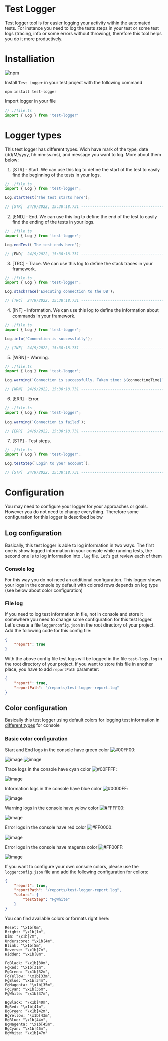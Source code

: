 # Test Logger

Test logger tool is for easier logging your activity within the automated tests. For instance you need to log the tests steps in your test or some test logs (tracing, info or some errors without throwing), therefore this tool helps you do it more productively.

# Installiation

[![npm](https://img.shields.io/npm/v/tests-logger?style=flat-square)](https://www.npmjs.com/package/tests-logger) 

Install `Test Logger` in your test project with the following command

```
npm install test-logger
```

Import logger in your file

```TypeScript
// ./file.ts
import { Log } from 'test-logger'
```
# Logger types

This test logger has different types. Wich have mark of the type, date (dd/M/yyyy, hh:mm:ss.ms), and message you want to log.
More about them below:

1. [STR] - Start. We can use this log to define the start of the test to easily find the beginning of the tests in your logs.

```TypeScript
// ./file.ts
import { Log } from 'test-logger';

Log.startTest('The test starts here');

// [STR]  24/9/2022, 15:38:18.731 --------------------------------------- The test starts here
```

2. [END] - End. We can use this log to define the end of the test to easily find the ending of the tests in your logs.

```TypeScript
// ./file.ts
import { Log } from 'test-logger';

Log.endTest('The test ends here');

// [END]  24/9/2022, 15:38:18.731 --------------------------------------- The test ends here
```

3. [TRC] - Trace. We can use this log to define the stack traces in your framework.

```TypeScript
// ./file.ts
import { Log } from 'test-logger';

Log.stackTrace('Executing connection to the DB');

// [TRC]  24/9/2022, 15:38:18.731 --------------------------------------- Executing connection to the DB
```

4. [INF] - Information. We can use this log to define the information about commands in your framework.

```TypeScript
// ./file.ts
import { Log } from 'test-logger';

Log.info('Connection is successfully');

// [INF]  24/9/2022, 15:38:18.731 --------------------------------------- Connection is successfully
```

5. [WRN] - Warning.

```TypeScript
// ./file.ts
import { Log } from 'test-logger';

Log.warning(`Connection is successfully. Taken time: ${connectingTime}`);

// [WRN]  24/9/2022, 15:38:18.731 --------------------------------------- Connection is successfully. Taken time: 0:8:64
```

6. [ERR] - Error.

```TypeScript
// ./file.ts
import { Log } from 'test-logger';

Log.warning(`Connection is failed`);

// [ERR]  24/9/2022, 15:38:18.731 --------------------------------------- Connection is failed
```

7. [STP] - Test steps.

```TypeScript
// ./file.ts
import { Log } from 'test-logger';

Log.testStep(`Login to your account`);

// [STP]  24/9/2022, 15:38:18.731 --------------------------------------- Login to your accoun
```

# Configuration

You may need to configure your logger for your approaches or goals. However you do not need to change everything. Therefore some configuration for this logger is described below

## Log configuration

Basically, this test logger is able to log information in two ways. The first one is show logged information in your console while running tests, the second one is to log information into `.log` file. Let's get review each of them

### Console log

For this way you do not need an additional configuration. This logger shows your logs in the console by default with colored rows depends on log type (see below about color configuration)

### File log

If you need to log test information in file, not in console and store it somewhere you need to change some configuration for this test logger. Let's create a file `loggerconfig.json` in the root directory of your project. Add the following code for this config file:

```JSON
{
    "report": true
}
```

With the above config file test logs will be logged in the file `test-logs.log` in the root directory of your project. If you want to store this file in another place, you have to add `reportPath` parameter:

```JSON
{
    "report": true,
    "reportPath": "/reports/test-logger-report.log"
}
```

## Color configuration

Basically this test logger using default colors for logging test information in [different types](https://github.com/holyaleks/test-logger/edit/master/README.md#logger-types) for console

### Basic color configuration

Start and End logs in the console have green color ![#00FF00](https://via.placeholder.com/10/00FF00/00FF00.png):

![image](https://user-images.githubusercontent.com/44750553/192115196-52a755da-87c1-4df5-92bc-a73e65391f73.png)
![image](https://user-images.githubusercontent.com/44750553/192115186-952fb2cc-8a47-49d7-b767-77edabe88a05.png)

Trace logs in the console have cyan color ![#00FFFF](https://via.placeholder.com/10/00FFFF/00FFFF.png):

![image](https://user-images.githubusercontent.com/44750553/192115284-da132363-fc7d-4994-87db-0c726a48b883.png)

Information logs in the console have blue color ![#0000FF](https://via.placeholder.com/10/0000FF/0000FF.png):

![image](https://user-images.githubusercontent.com/44750553/192115317-d38a9d80-f777-4c13-b1e7-538123ee02b7.png)

Warning logs in the console have yelow color ![#FFFF00](https://via.placeholder.com/10/FFFF00/FFFF00.png):

![image](https://user-images.githubusercontent.com/44750553/192115776-a542f871-5b49-4773-a172-4e17af10df76.png)

Error logs in the console have red color ![#FF0000](https://via.placeholder.com/10/FF0000/FF0000.png):

![image](https://user-images.githubusercontent.com/44750553/192116147-537aaf2a-1a34-47ce-95d2-c3e6227f38c7.png)

Error logs in the console have magenta color ![#FF00FF](https://via.placeholder.com/10/FF00FF/FF00FF.png):

![image](https://user-images.githubusercontent.com/44750553/192116199-377d22f3-c5df-4187-9a85-65e1036fc85e.png)

If you want to configure your own console colors, please use the `loggerconfig.json` file and add the following configuration for collors:

```JSON
{
    "report": true,
    "reportPath": "/reports/test-logger-report.log",
    "colors": {
        "testStep": "FgWhite"
    }
}
```

You can find available colors or formats right here:

```
Reset: "\x1b[0m",
Bright: "\x1b[1m",
Dim: "\x1b[2m",
Underscore: "\x1b[4m",
Blink: "\x1b[5m",
Reverse: "\x1b[7m",
Hidden: "\x1b[8m",

FgBlack: "\x1b[30m",
FgRed: "\x1b[31m",
FgGreen: "\x1b[32m",
FgYellow: "\x1b[33m",
FgBlue: "\x1b[34m",
FgMagenta: "\x1b[35m",
FgCyan: "\x1b[36m",
FgWhite: "\x1b[37m",

BgBlack: "\x1b[40m",
BgRed: "\x1b[41m",
BgGreen: "\x1b[42m",
BgYellow: "\x1b[43m",
BgBlue: "\x1b[44m",
BgMagenta: "\x1b[45m",
BgCyan: "\x1b[46m",
BgWhite: "\x1b[47m"
```
